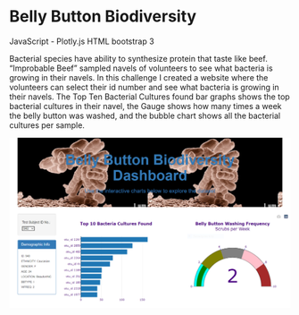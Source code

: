# Belly Button Biodiversity
JavaScript - Plotly.js
HTML bootstrap 3

Bacterial species have ability to synthesize protein that taste like beef. “Improbable Beef” sampled navels of volunteers to see what bacteria is growing in their navels.  In this challenge I created a website where the volunteers can select their id number and see what bacteria is growing in their navels.  The Top Ten  Bacterial Cultures found bar graphs shows the top bacterial cultures in their navel, the Gauge shows how many times a week the belly button was washed, and the bubble chart shows all the bacterial cultures per sample.  

![](Resources/page1.PNG)

